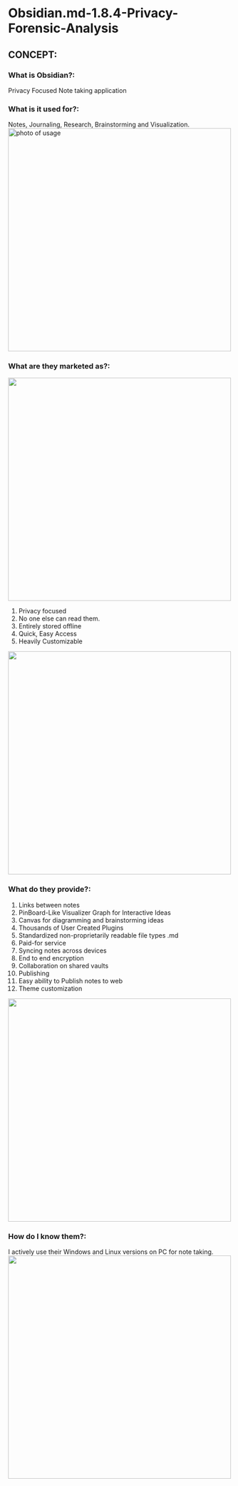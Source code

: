 # Obsidian.md-1.8.4-Privacy-Forensic-Analysis

<h2>CONCEPT:</h2>
<h3>What is Obsidian?:</h3> 
Privacy Focused Note taking application
<h3>What is it used for?:</h3>
Notes, Journaling, Research, Brainstorming and Visualization.
<img src="https://obsidian.md/images/screenshot-1.0-hero-combo.png" alt="photo of usage" width="500"  />
<h3>What are they marketed as?: </h3>
<img src="" alt="" width="500"  />
<ol>
<li>Privacy focused</li>
<li>No one else can read them.</li>
<li>Entirely stored offline</li>
<li>Quick, Easy Access</li>
<li>Heavily Customizable</li>
</ol>
<img src="" alt="" width="500"  />
<h3>What do they provide?: </h3>
<ol>
<li>Links between notes</li>
<li>PinBoard-Like Visualizer Graph for Interactive Ideas</li>
<li>Canvas for diagramming and brainstorming ideas</li>
<li>Thousands of User Created Plugins</li>
<li>Standardized non-proprietarily readable file types .md</li>
<li>Paid-for service</li>
<li>Syncing notes across devices</li>
<li>End to end encryption</li>
<li>Collaboration on shared vaults</li>
<li>Publishing</li>
<li>Easy ability to Publish notes to web</li>
<li>Theme customization</li>
</ol>
<img src="" alt="" width="500"  />
<h3>How do I know them?: </h3>
I actively use their Windows and Linux versions on PC for note taking.
<img src="" alt="" width="500"  />
